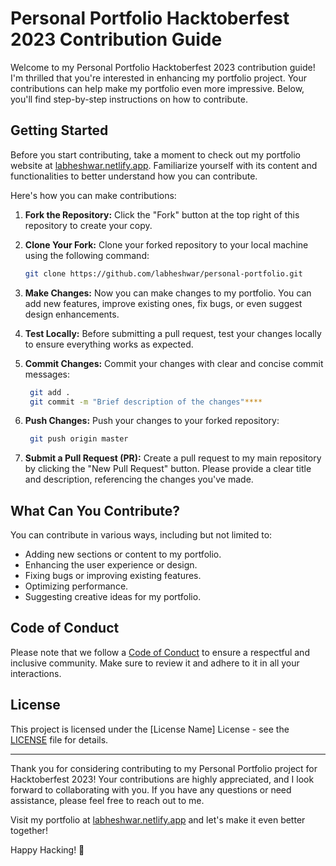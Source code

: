 # Personal Portfolio Hacktoberfest 2023 Contribution Guide

Welcome to my Personal Portfolio Hacktoberfest 2023 contribution guide! I'm thrilled that you're interested in enhancing my portfolio project. Your contributions can help make my portfolio even more impressive. Below, you'll find step-by-step instructions on how to contribute.

## Getting Started

Before you start contributing, take a moment to check out my portfolio website at [labheshwar.netlify.app](https://labheshwar.netlify.app). Familiarize yourself with its content and functionalities to better understand how you can contribute.

Here's how you can make contributions:

1. **Fork the Repository:** Click the "Fork" button at the top right of this repository to create your copy.

2. **Clone Your Fork:** Clone your forked repository to your local machine using the following command:

   ```bash
   git clone https://github.com/labheshwar/personal-portfolio.git
   ```

3. **Make Changes:** Now you can make changes to my portfolio. You can add new features, improve existing ones, fix bugs, or even suggest design enhancements.

4. **Test Locally:** Before submitting a pull request, test your changes locally to ensure everything works as expected.

5. **Commit Changes:** Commit your changes with clear and concise commit messages:

    ```bash
     git add .
     git commit -m "Brief description of the changes"****
   ```

6. **Push Changes:** Push your changes to your forked repository:

    ```bash
     git push origin master
   ```

7. **Submit a Pull Request (PR):** Create a pull request to my main repository by clicking the "New Pull Request" button. Please provide a clear title and description, referencing the changes you've made.

## What Can You Contribute?

You can contribute in various ways, including but not limited to:

- Adding new sections or content to my portfolio.
- Enhancing the user experience or design.
- Fixing bugs or improving existing features.
- Optimizing performance.
- Suggesting creative ideas for my portfolio.

## Code of Conduct

Please note that we follow a [Code of Conduct](CODE_OF_CONDUCT.md) to ensure a respectful and inclusive community. Make sure to review it and adhere to it in all your interactions.

## License

This project is licensed under the [License Name] License - see the [LICENSE](LICENSE) file for details.

---

Thank you for considering contributing to my Personal Portfolio project for Hacktoberfest 2023! Your contributions are highly appreciated, and I look forward to collaborating with you. If you have any questions or need assistance, please feel free to reach out to me.

Visit my portfolio at [labheshwar.netlify.app](https://labheshwar.netlify.app) and let's make it even better together!

Happy Hacking! 🚀
